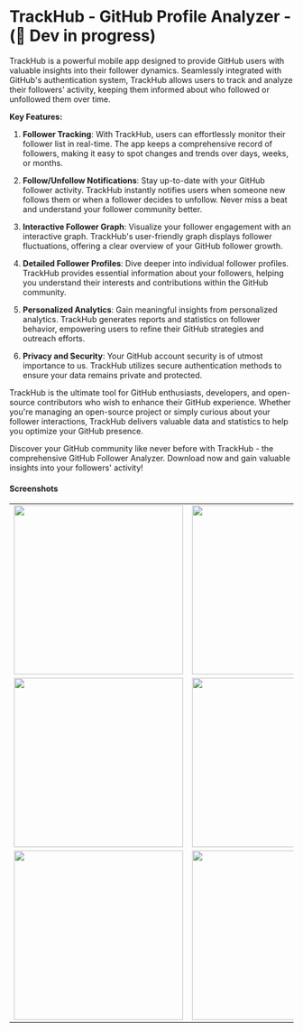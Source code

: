 # TrackHub - GitHub Profile Analyzer - (🚧 Dev in progress) 
TrackHub is a powerful mobile app designed to provide GitHub users with valuable insights into their follower dynamics. Seamlessly integrated with GitHub's authentication system, TrackHub allows users to track and analyze their followers' activity, keeping them informed about who followed or unfollowed them over time.

**Key Features:**

1. **Follower Tracking**: With TrackHub, users can effortlessly monitor their follower list in real-time. The app keeps a comprehensive record of followers, making it easy to spot changes and trends over days, weeks, or months.

2. **Follow/Unfollow Notifications**: Stay up-to-date with your GitHub follower activity. TrackHub instantly notifies users when someone new follows them or when a follower decides to unfollow. Never miss a beat and understand your follower community better.

3. **Interactive Follower Graph**: Visualize your follower engagement with an interactive graph. TrackHub's user-friendly graph displays follower fluctuations, offering a clear overview of your GitHub follower growth.

4. **Detailed Follower Profiles**: Dive deeper into individual follower profiles. TrackHub provides essential information about your followers, helping you understand their interests and contributions within the GitHub community.

5. **Personalized Analytics**: Gain meaningful insights from personalized analytics. TrackHub generates reports and statistics on follower behavior, empowering users to refine their GitHub strategies and outreach efforts.

6. **Privacy and Security**: Your GitHub account security is of utmost importance to us. TrackHub utilizes secure authentication methods to ensure your data remains private and protected.

TrackHub is the ultimate tool for GitHub enthusiasts, developers, and open-source contributors who wish to enhance their GitHub experience. Whether you're managing an open-source project or simply curious about your follower interactions, TrackHub delivers valuable data and statistics to help you optimize your GitHub presence.

Discover your GitHub community like never before with TrackHub - the comprehensive GitHub Follower Analyzer. Download now and gain valuable insights into your followers' activity!

#### Screenshots

|                                               |                                               |
| :-------------------------------------------: | :-------------------------------------------: |
| <Image src="screenshots/auth.png" width ="300"> | <Image src="screenshots/home.png" width ="300">  |
| <Image src="screenshots/followers.png" width ="300">  | <Image src="screenshots/following.png" width ="300"> |
| <Image src="screenshots/user_profile.png" width ="300">  | <Image src="screenshots/settings.png" width ="300">  |



